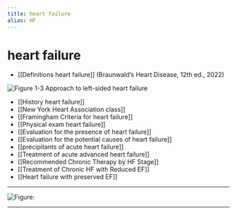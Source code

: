 ```yaml
---
title: heart failure
alias: HF
---
```


# heart failure

- [[Definitions heart failure]] (Braunwald’s Heart Disease, 12th ed., 2022)

![Figure 1-3 Approach to left-sided heart failure](https://i.imgur.com/PaFm6PE.png)

- [[History heart failure]]
- [[New York Heart Association class]]
- [[Framingham Criteria for heart failure]]
- [[Physical exam heart failure]]
- [[Evaluation for the presence of heart failure]]
- [[Evaluation for the potential causes of heart failure]]
- [[precipitants of acute heart failure]]
- [[Treatment of acute advanced heart failure]]
- [[Recommended Chronic Therapy by HF Stage]]
- [[Treatment of Chronic HF with Reduced EF]]
- [[Heart failure with preserved EF]]
---

![Figure: ](https://i.imgur.com/3gnqXPU.png)

---
